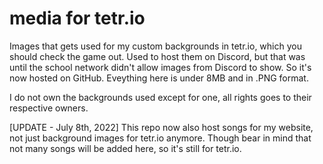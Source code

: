 # media for tetr.io
Images that gets used for my custom backgrounds in tetr.io, which you should check the game out. Used to host them on Discord, but that was until the school network didn't allow images from Discord to show. So it's now hosted on GitHub. Eveything here is under 8MB and in .PNG format.

I do not own the backgrounds used except for one, all rights goes to their respective owners.

[UPDATE - July 8th, 2022]
This repo now also host songs for my website, not just background images for tetr.io anymore. Though bear in mind that not many songs will be added here, so it's still for tetr.io.
